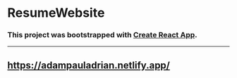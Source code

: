 # ResumeWebsite
### This project was bootstrapped with [Create React App](https://github.com/facebook/create-react-app).
---
https://adampauladrian.netlify.app/
---
